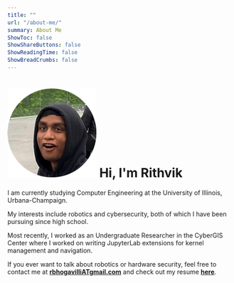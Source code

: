 ```yaml
---
title: ""
url: "/about-me/"
summary: About Me
ShowToc: false
ShowShareButtons: false
ShowReadingTime: false
ShowBreadCrumbs: false
---
```


# ![me](/me.png) Hi, I'm Rithvik

I am currently studying Computer Engineering at the University of Illinois, Urbana-Champaign.

My interests include robotics and cybersecurity, both of which I have been pursuing since high school.

Most recently, I worked as an Undergraduate Researcher in the CyberGIS Center where I worked on writing JupyterLab extensions for kernel management and navigation.

If you ever want to talk about robotics or hardware security, feel free to contact me at <ins>**rbhogavilliATgmail.com**</ins> and check out my resume [**here**](/23resume.pdf).